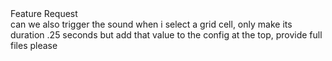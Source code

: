 
<div class="tag-center">
    <span class="tag feature">Feature Request</span>
</div>
can we also trigger the sound when i select a grid cell, only make its duration .25 seconds but add that value to the config at the top, provide full files please